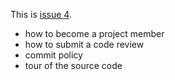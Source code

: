 This is [issue 4](https://code.google.com/p/scalereg/issues/detail?id=4).

- how to become a project member
- how to submit a code review
- commit policy
- tour of the source code